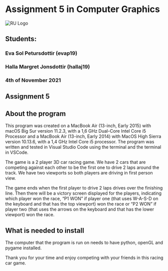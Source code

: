 # Assignment 5 in Computer Graphics

![RU Logo](https://www.ru.is/media/HR_logo_midjad_hires.jpg)

## Students:
### Eva Sol Petursdottir (evap19) 

### Halla Margret Jonsdottir (hallaj19)

### 4th of November 2021

## Assignment 5

## About the program

This program was created on a MacBook Air (13-inch, Early 2015) with macOS Big Sur version 11.2.3, with a 1,6 GHz Dual-Core Intel Core i5 Processor and a MacBook Air (13-inch, Early 2014) with MacOS High Sierra version 10.13.6, with a 1,4 GHz Intel Core i5 processor. The program was written and tested in Visual Studio Code using the terminal and the terminal in VSCode.

The game is a 2 player 3D car racing game. We have 2 cars that are competing against each other to be the first one to drive 2 laps around the track. We have two viewports so both players are driving in first person view.

The game ends when the first player to drive 2 laps drives over the finishing line. Then there will be a victory screen displayed for the players, indicating which player won the race, “P1 WON” if player one (that uses W-A-S-D on the keyboard and that has the top viewport) won the race or “P2 WON” if player two (that uses the arrows on the keyboard and that has the lower viewport) won the race.


## What is needed to install
The computer that the program is run on needs to have python, openGL and pygame installed.


Thank you for your time and enjoy competing with your friends in this racing car game.